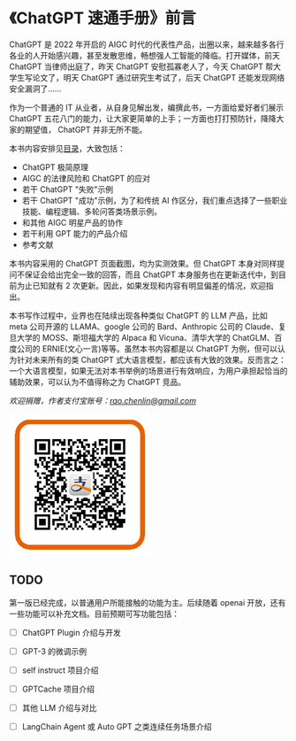 # 《ChatGPT 速通手册》前言

ChatGPT 是 2022 年开启的 AIGC 时代的代表性产品，出圈以来，越来越多各行各业的人开始感兴趣，甚至发散思维，畅想强人工智能的降临。打开媒体，前天 ChatGPT 当律师出庭了，昨天 ChatGPT 安慰孤寡老人了，今天 ChatGPT 帮大学生写论文了，明天 ChatGPT 通过研究生考试了，后天 ChatGPT 还能发现网络安全漏洞了……

作为一个普通的 IT 从业者，从自身见解出发，编撰此书，一方面给爱好者们展示 ChatGPT 五花八门的能力，让大家更简单的上手；一方面也打打预防针，降降大家的期望值， ChatGPT 并非无所不能。

本书内容安排见[目录](SUMMARY.md)，大致包括：

* ChatGPT 极简原理
* AIGC 的法律风险和 ChatGPT 的应对
* 若干 ChatGPT "失败"示例
* 若干 ChatGPT "成功"示例，为了和传统 AI 作区分，我们重点选择了一些职业技能、编程逻辑、多轮问答类场景示例。
* 和其他 AIGC 明星产品的协作
* 若干利用 GPT 能力的产品介绍
* 参考文献

本书内容采用的 ChatGPT 页面截图，均为实测效果。但 ChatGPT 本身对同样提问不保证会给出完全一致的回答，而且 ChatGPT 本身服务也在更新迭代中，到目前为止已知就有 2 次更新。因此，如果发现和内容有明显偏差的情况，欢迎指出。

本书写作过程中，业界也在陆续出现各种类似 ChatGPT 的 LLM 产品，比如 meta 公司开源的 LLAMA、google 公司的 Bard、Anthropic 公司的 Claude、复旦大学的 MOSS、斯坦福大学的 Alpaca 和 Vicuna、清华大学的 ChatGLM、百度公司的 ERNIE(文心一言)等等。虽然本书内容都是以 ChatGPT 为例，但可以认为针对未来所有的类 ChatGPT 式大语言模型，都应该有大致的效果。反而言之：一个大语言模型，如果无法对本书举例的场景进行有效响应，为用户承担起恰当的辅助效果，可以认为不值得称之为 ChatGPT 竞品。

*欢迎捐赠，作者支付宝账号：<rao.chenlin@gmail.com>*

![](/images/alipay.png)

## TODO

第一版已经完成，以普通用户所能接触的功能为主。后续随着 openai 开放，还有一些功能可以补充文档。目前预期可写功能包括：

* [ ] ChatGPT Plugin 介绍与开发
* [ ] GPT-3 的微调示例
* [ ] self instruct 项目介绍
* [ ] GPTCache 项目介绍
* [ ] 其他 LLM 介绍与对比
* [ ] LangChain Agent 或 Auto GPT 之类连续任务场景介绍

